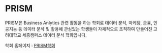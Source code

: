 # PRISM
PRISM은 Business Anlytics 관련 활동을 하는 학회로 데이터 분석, 마케팅, 금융, 인공지능 등 데이터 분석 및 활용에 관심있는 학생들이 자체적으로 조직하여 만들어진 고려대학교 세종캠퍼스 데이터 분석 학회입니다.

학회 홈페이지 : <a href="https://www.google.com/](https://crimsonbrain.oopy.io/1ee0f1a8-cdf5-42c6-93b9-dadbdad91847
" target="_blank">PRISM학회</a>
